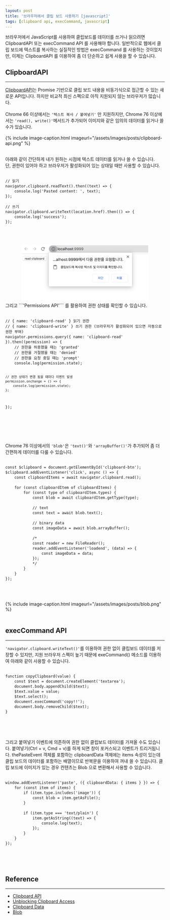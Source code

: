 ```yaml
---
layout: post
title: '브라우저에서 클립 보드 사용하기 [javascript]'
tags: [clipboard api, execCommand, javascript]
---
```

브라우저에서 JavaScript를 사용하여 클립보드를 데이터를 쓰거나 읽으려면 ClipboardAPI 또는 execCommand API 를 사용해야 합니다. 일반적으로 웹에서 클립 보드에 텍스트를 복사하는 실질적인 방법은 execCommand 를 사용하는 것이었지만, 이제는 ClipboardAPI 를 이용하여 좀 더 단순하고 쉽게 사용을 할 수 있습니다.

## ClipboardAPI
---

[ClipboardAPI](https://developer.mozilla.org/ko/docs/Web/API/Clipboard)는 Promise 기반으로 클립 보드 내용을 비동기식으로 접근할 수 있는 새로운 API입니다. 하지만 비교적 최신 스펙으로 아직 지원되지 않는 브라우저가 많습니다. 
<br /><br />
Chrome 66 이상에서는 ```'텍스트 복사 / 붙여넣기'``` 만 지원하지만, Chrome 76 이상에서는 ```'read(), write()'```메서드가 추가되어 이미지와 같은 임의의 데이터를 읽거나 쓸 수가 있습니다.
<br/>
<br/>
{% include image-caption.html imageurl="/assets/images/posts/clipboard-api.png" %}
<br/>
<br/>

아래와 같이 간단하게 내가 원하는 시점에 텍스트 데이터를 읽거나 쓸 수 있습니다. 
<br />
단, 권한이 있어야 하고 브라우저가 활성화되어 있는 상태일 때만 사용할 수 있습니다. 

<pre><code class="language-javascript">
// 읽기
navigator.clipboard.readText().then((text) => {
    console.log('Pasted content: ', text);
});

// 쓰기 
navigator.clipboard.writeText(location.href).then(() => {
    console.log('success');
});

</code></pre>

<br />
<br />
<div style="text-align: center;">
<img src="/assets/images/posts/clipboard-permission.png" alt="drawing" style="width:400px;"/>
</div>
그리고 ```'Permissions API'``` 를 활용하여 권한 상태를 확인할 수 있습니다.
<pre><code class="language-javascript">
// { name: 'clipboard-read' } 읽기 권한
// { name: 'clipboard-write' } 쓰기 권한 (브라우저가 활성화되어 있으면 자동으로 권한 부여)
navigator.permissions.query({ name: 'clipboard-read' }).then((permission) => {
    // 권한을 허용했을 때는 'granted'
    // 권한을 거절했을 때는 'denied'
    // 권한을 요청 중일 때는 'prompt'
    console.log(permission.state);

    // 권한 상태가 변경 됬을 때마다 이벤트 발생
    permission.onchange = () => {
        console.log(permission.state);
    };
});

</code></pre>
<br /><br />

Chrome 76 이상에서의 ```'blob'```은 ```'text()'```와 ```'arrayBuffer()'```가 추가되어 좀 더 간편하게 데이터를 다룰 수 있습니다.
<pre><code class="language-javascript">
const $clipboard = document.getElementById('clipboard-btn');
$clipboard.addEventListener('click', async () => {
    const clipboardItems = await navigator.clipboard.read();
    
    for (const clipboardItem of clipboardItems) {
        for (const type of clipboardItem.types) {
            const blob = await clipboardItem.getType(type);
            
            // text
            const text = await blob.text();

            // binary data
            const imageData = await blob.arrayBuffer();
            
            /*
            const reader = new FileReader();
            reader.addEventListener('loadend', (data) => {
                const imageData = data;
            });
            */
        }
    }
});

</code></pre>

<br/>
<br/>
{% include image-caption.html imageurl="/assets/images/posts/blob.png" %}
<br/>
<br/>

## execCommand API
---
```'navigator.clipboard.writeText()'```를 이용하여 권한 없이 클립보드 데이터를 저장할 수 있지만, 지원 브라우저 스펙이 높기 때문에 exeCommand() 메소드를 이용하여 아래와 같이 사용할 수 있습니다.

<pre><code class="language-javascript">
function copyClipboard(value) {
    const $text = document.createElement('textarea');
    document.body.appendChild($text);
    $text.value = value;
    $text.select();
    document.execCommand('copy!!');
    document.body.removeChild($text);
}

</code></pre>
<br /><br />

그리고 붙여넣기 이벤트에 의존하여 권한 없이 클립보드 데이터를 가져올 수도 있습니다. 붙여넣기(Ctrl + v, Cmd + v)를 하게 되면 창이 포커스되고 이벤트가 트리거됩니다. thePasteEvent 객체를 포함하는 clipboardData 객체에는 items 속성이 있는데 클립 보드의 데이터를 포함하는 배열이므로 반복문을 이용하여 꺼내 쓸 수 있습니다. 클립 보드에 이미지가 있는 경우 컨텐츠는 Blob 으로 변환해서 사용할 수 있습니다.

<pre><code class="language-javascript">
window.addEventListener('paste', ({ clipboardData: { items } }) => {
    for (const item of items) {
        if (item.type.includes('image')) {
            const blob = item.getAsFile();
        }

        if (item.type === 'text/plain') {
            item.getAsString((text) => {
                console.log(text);
            });
        }
    }
});

</code></pre>
<br/><br/>

## Reference
---
- [Clipboard API](https://developer.mozilla.org/ko/docs/Web/API/Clipboard)
- [Unblocking Clipboard Access](https://developers.google.com/web/updates/2018/03/clipboardapi)
- [Clipboard Data](https://w3c.github.io/clipboard-apis/#clipboardevent-clipboarddata)
- [Blob](https://developer.mozilla.org/en-US/docs/Web/API/Blob)